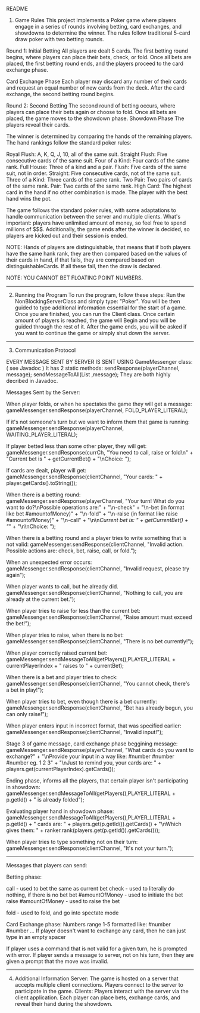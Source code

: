 README
1. Game Rules
This project implements a Poker game where players engage in a series of rounds involving betting, card exchanges, and showdowns to determine the winner. The rules follow traditional 5-card draw poker with two betting rounds.

Round 1: Initial Betting
All players are dealt 5 cards.
The first betting round begins, where players can place their bets, check, or fold.
Once all bets are placed, the first betting round ends, and the players proceed to the card exchange phase.

Card Exchange Phase
Each player may discard any number of their cards and request an equal number of new cards from the deck.
After the card exchange, the second betting round begins.

Round 2: Second Betting
The second round of betting occurs, where players can place their bets again or choose to fold.
Once all bets are placed, the game moves to the showdown phase.
Showdown Phase
The players reveal their cards.

The winner is determined by comparing the hands of the remaining players. The hand rankings follow the standard poker rules:

Royal Flush: A, K, Q, J, 10, all of the same suit.
Straight Flush: Five consecutive cards of the same suit.
Four of a Kind: Four cards of the same rank.
Full House: Three of a kind and a pair.
Flush: Five cards of the same suit, not in order.
Straight: Five consecutive cards, not of the same suit.
Three of a Kind: Three cards of the same rank.
Two Pair: Two pairs of cards of the same rank.
Pair: Two cards of the same rank.
High Card: The highest card in the hand if no other combination is made.
The player with the best hand wins the pot.

The game follows the standard poker rules, with some adaptations to handle communication between the server and multiple clients.
What's important: players have unlimited amount of money, so feel free to spend millions of $$$.
Additionally, the game ends after the winner is decided, so players are kicked out and their session is ended.

NOTE: Hands of players are distinguishable, that means that if both players have the same hank rank, they are then compared based on the values of their cards in hand,
if that fails, they are compared based on distinguishableCards. If all these fail, then the draw is declared.

NOTE: YOU CANNOT BET FLOATING POINT NUMBERS.

---------------------------------------------------------------------------------------------------------------------------------------------------------------------------

2. Running the Program
To run the program, follow these steps:
Run the NonBlockingServerClass and simply type: "Poker".
You will be then guided to type additional information essential for the start of a game.
Once you are finished, you can run the Client class.
Once certain amount of players is reached, the game will Begin and you will be guided through the rest of it.
After the game ends, you will be asked if you want to continue the game or simply shut down the server.

---------------------------------------------------------------------------------------------------------------------------------------------------------------------------
3. Communication Protocol

EVERY MESSAGE SENT BY SERVER IS SENT USING GameMessenger class: ( see Javadoc )
It has 2 static methods:
sendResponse(playerChannel, message);
sendMessageToAll(List<Player> ,message);
They are both highly decribed in Javadoc.

Messages Sent by the Server:

When player folds, or when he spectates the game they will get a message:
gameMessenger.sendResponse(playerChannel, FOLD_PLAYER_LITERAL);

If it's not someone's turn but we want to inform them that game is running:
gameMessenger.sendResponse(playerChannel, WAITING_PLAYER_LITERAL);


If player betted less than some other player, they will get:
gameMessenger.sendResponse(currCh,
                        "You need to call, raise or fold\n" +
                                "Current bet is " + getCurrentBet() +
                                "\nChoice: ");

If cards are dealt, player will get:
gameMessenger.sendResponse(clientChannel, "Your cards: " + player.getCards().toString());


When there is a betting round:
gameMessenger.sendResponse(playerChannel, "Your turn! What do you want to do?\nPossible operations are:" +
                        "\n-check" +
                        "\n-bet (in format like bet #amountofMoney)" +
                        "\n-fold" +
                        "\n-raise (in format like raise #amountofMoney)" +
                        "\n-call" +
                        "\n\n*Current bet is: " + getCurrentBet() + "*" +
                        "\n\nChoice: ");


When there is a betting round and a player tries to write something that is not valid:
gameMessenger.sendResponse(clientChannel, "Invalid action. Possible actions are: check, bet, raise, call, or fold.");
                

When an unexpected error occurs:
gameMessenger.sendResponse(clientChannel, "Invalid request, please try again");
            

When player wants to call, but he already did.
gameMessenger.sendResponse(clientChannel, "Nothing to call, you are already at the current bet.");
            

When player tries to raise for less than the current bet:
gameMessenger.sendResponse(clientChannel, "Raise amount must exceed the bet!");
            


When player tries to raise, when there is no bet:
gameMessenger.sendResponse(clientChannel, "There is no bet currently!");
            

When player correctly raised current bet:
gameMessenger.sendMessageToAll(getPlayers(),PLAYER_LITERAL + currentPlayerIndex + " raises to " + currentBet);
        

When there is a bet and player tries to check:
gameMessenger.sendResponse(clientChannel, "You cannot check, there's a bet in play!");


When player tries to bet, even though there is a bet currently: 
gameMessenger.sendResponse(clientChannel, "Bet has already begun, you can only raise!");
            
            
When player enters input in incorrect format, that was specified earlier:
gameMessenger.sendResponse(clientChannel, "Invalid input!");
            

Stage 3 of game message, card exchange phase beggining message:
gameMessenger.sendResponse(playerChannel, "What cards do you want to exchange?" +
                        "\nProvide your input in a way like: #number #number #number eg. 1 2 3" +
                        "\nJust to remind you, your cards are: " + players.get(currentPlayerIndex).getCards());
            

Ending phase, informs all the players, that certain player isn't participating in showdown:
gameMessenger.sendMessageToAll(getPlayers(),PLAYER_LITERAL + p.getId() + " is already folded");
           

Evaluating player hand in showdown phase:
gameMessenger.sendMessageToAll(getPlayers(),PLAYER_LITERAL + p.getId() + " cards are: " + players.get(p.getId()).getCards() +
                        "\nWhich gives them: " + ranker.rank(players.get(p.getId()).getCards()));

When player tries to type something not on their turn:
gameMessenger.sendResponse(clientChannel, "It's not your turn.");
        

---------------------------------------------------------------------------------------------------------------------------------------------------------------------------
Messages that players can send:

Betting phase:

call - used to bet the same as current bet
check - used to literally do nothing, if there is no bet
bet #amountOfMoney - used to initiate the bet
raise #amountOfMoney - used to raise the bet

fold - used to fold, and go into spectate mode

Card Exchange phase:
Numbers range 1-5 formatted like: #number #number …
If player doesn't want to exchange any card, then he can just type in an empty spacer

If player uses a command that is not valid for a given turn, he is prompted with error.
If player sends a message to server, not on his turn, then they are given a prompt that the move was invalid.




---------------------------------------------------------------------------------------------------------------------------------------------------------------------------

4. Additional Information
Server: The game is hosted on a server that accepts multiple client connections. Players connect to the server to participate in the game.
Clients: Players interact with the server via the client application. Each player can place bets, exchange cards, and reveal their hand during the showdown.

